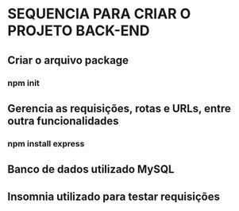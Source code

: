 # SEQUENCIA PARA CRIAR O PROJETO BACK-END
## Criar o arquivo package
### npm init

## Gerencia as requisições, rotas e URLs, entre outra funcionalidades
### npm install express

## Banco de dados utilizado MySQL
## Insomnia utilizado para testar requisições